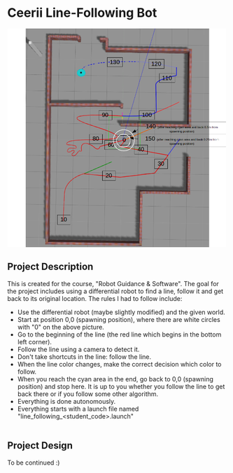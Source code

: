 # Ceerii Line-Following Bot

<img src="data/task_description.png" width="500" />  

<br />

## Project Description
This is created for the course, "Robot Guidance & Software". The goal for the project includes using a differential robot to find a line, follow it and get back to its original location. The rules I had to follow include: 
- Use the differential robot (maybe slightly modified) and the given world.
- Start at position 0,0 (spawning position), where there are white circles with "0" on the above picture.
- Go to the beginning of the line (the red line which begins in the bottom left corner).
- Follow the line using a camera to detect it.
- Don't take shortcuts in the line: follow the line.
- When the line color changes, make the correct decision which color to follow.
- When you reach the cyan area in the end, go back to 0,0 (spawning position) and stop here. It is up to you whether you follow the line to get back there or if you follow some other algorithm.
- Everything is done autonomously.
- Everything starts with a launch file named "line_following_<student_code>.launch"     
&nbsp;

## Project Design

To be continued :)

